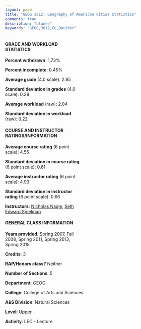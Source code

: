 ```yaml
---
layout: page
title: "GEOG 3612: Geography of American Cities Statistics"
comments: true
description: "blanks"
keywords: "GEOG,3612,CU,Boulder"
---
```

<head>
<script src="https://ajax.googleapis.com/ajax/libs/jquery/2.1.3/jquery.min.js"></script>
<script src="https://dl.dropboxusercontent.com/s/pc42nxpaw1ea4o9/highcharts.js?dl=0"></script>
<!-- <script src="../assets/js/highcharts.js"></script> -->
<style type="text/css">@font-face {
	font-family: "Bebas Neue";
	src: url(https://www.filehosting.org/file/details/544349/BebasNeue Regular.otf) format("opentype");
	}
	h1.Bebas { 
		font-family: "Bebas Neue", Verdana, Tahoma;
	}
</style>
</head>
<body>
	<div id="container" style="float: right; width: 45%; height: 88%; margin-left: 2.5%; margin-right: 2.5%;"></div>
	<script language="JavaScript">
		$(document).ready(function() {
		var chart = {type: 'column'};
		var title = {text: 'Grade Distribution'};
		var xAxis = {categories: ['A','B','C','D','F'],crosshair: true};
		var yAxis = {min: 0,title: {text: 'Percentage'}};
		var tooltip = {headerFormat: '<center><b><span style="font-size:20px">{point.key}</span></b></center>',
		               pointFormat: '<td style="padding:0"><b>{point.y:.1f}%</b></td>',
		               footerFormat: '</table>',shared: true,useHTML: true};
		var plotOptions = {column: {pointPadding: 0.0,borderWidth: 0}};  
		var credits = {enabled: false};var series= [{name: 'Percent',data: [26.37,51.58,17.57,2.24,2.24,]}];
		var json = {};
		json.chart = chart;
		json.title = title;
		json.tooltip = tooltip;
		json.xAxis = xAxis;
		json.yAxis = yAxis;  
		json.series = series;
		json.plotOptions = plotOptions;  
		json.credits = credits;
		$('#container').highcharts(json);
	});
	</script>
</body>
			   
#### GRADE AND WORKLOAD STATISTICS

**Percent withdrawn**: 1.73%

**Percent incomplete**: 0.45%

**Average grade** (4.0 scale): 2.95

**Standard deviation in grades** (4.0 scale): 0.28

**Average workload** (raw): 2.04

**Standard deviation in workload** (raw): 0.22

#### COURSE AND INSTRUCTOR RATINGS/INFORMATION

**Average course rating** (6 point scale): 4.55

**Standard deviation in course rating** (6 point scale): 0.61

**Average instructor rating** (6 point scale): 4.93

**Standard deviation in instructor rating** (6 point scale): 0.66

**Instructors**: <a href='../../instructors/Nicholas_Nagle'>Nicholas Nagle</a>, <a href='../../instructors/Seth_Edward_Spielman'>Seth Edward Spielman</a>

#### GENERAL CLASS INFORMATION

**Years provided**: Spring 2007, Fall 2008, Spring 2011, Spring 2013, Spring 2015

**Credits**: 3

**RAP/Honors class?** Neither

**Number of Sections**: 5

**Department**: GEOG

**College**: College of Arts and Sciences

**A&S Division**: Natural Sciences

**Level**: Upper

**Activity**: LEC - Lecture
